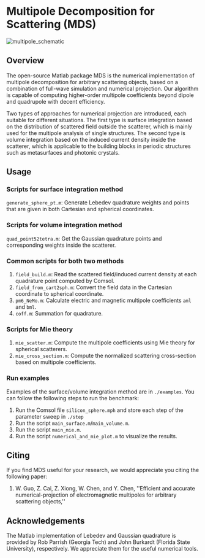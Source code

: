 # Multipole Decomposition for Scattering (MDS)
![multipole_schematic](/assets/img/fig_schematic.png)

## Overview
The open-source Matlab package MDS is the numerical implementation of multipole decomposition for arbitrary scattering objects, based on a combination of full-wave simulation and numerical projection. Our algorithm is capable of computing higher-order multipole coefficients beyond dipole and quadrupole with decent efficiency. 

Two types of approaches for numerical projection are introduced, each suitable for different situations. The first type is surface integration based on the distribution of scattered field outside the scatterer, which is mainly used for the multipole analysis of single structures. The second type is volume integration based on the induced current density inside the scatterer, which is applicable to the building blocks in periodic structures such as metasurfaces and photonic crystals. 

## Usage
### Scripts for surface integration method
`generate_sphere_pt.m`: Generate Lebedev quadrature weights and points that are given in both Cartesian and spherical coordinates.

### Scripts for volume integration method
`quad_point52tetra.m`: Get the Gaussian quadrature points and corresponding weights inside the scatterer. 

### Common scripts for both two methods
1. `field_build.m`: Read the scattered field/induced current density at each quadrature point computed by Comsol.
2. `field_from_cart2sph.m`: Convert the field data in the Cartesian coordinate to spherical coordinate.
3. `pm6_NeMo.m`: Calculate electric and magnetic multipole coefficients `aml` and `bml`.
4. `coff.m`: Summation for quadrature. 

### Scripts for Mie theory
1. `mie_scatter.m`: Compute the multipole coefficients using Mie theory for spherical scatterers.
2. `mie_cross_section.m`: Compute the normalized scattering cross-section based on multipole coefficients. 

### Run examples
Examples of the surface/volume integration method are in `./examples`. You can follow the following steps to run the benchmark:
1. Run the Comsol file `silicon_sphere.mph` and store each step of the parameter sweep in `./step`
2. Run the script `main_surface.m`/`main_volume.m`.
3. Run the script `main_mie.m`.
4. Run the script `numerical_and_mie_plot.m` to visualize the results. 

## Citing
If you find MDS useful for your research, we would appreciate you citing the following paper:
1. W. Guo, Z. Cai, Z. Xiong, W. Chen, and Y. Chen, ''Efficient and accurate numerical-projection of electromagnetic multipoles for arbitrary scattering objects,''

## Acknowledgements
The Matlab implementation of Lebedev and Gaussian quadrature is provided by Rob Parrish (Georgia Tech) and John Burkardt (Florida State University), respectively. We appreciate them for the useful numerical tools. 
